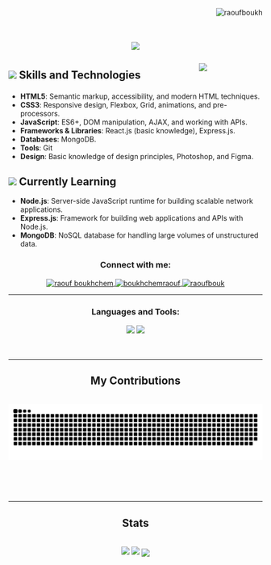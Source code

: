 <p align="right"> 
  <img src="https://komarev.com/ghpvc/?username=raoufboukh&label=Profile%20views&color=0e75b6&style=flat" alt="raoufboukh" />
</p>

<h1 align="center">
    <img src="https://readme-typing-svg.herokuapp.com/?font=Righteous&size=35&center=true&vCenter=true&width=500&height=70&duration=4000&lines=Hi+There!+👋;+I'm+Raouf+Boukhchem!;Frontend+Developer;" />
</h1>

<img src='https://camo.githubusercontent.com/6f7b76611449b965092aee7c4bf135e656f4e9416189c0b84020fd9853cd1f93/68747470733a2f2f6d656469612e67697068792e636f6d2f6d656469612f54456e586b637348725034596564436868412f67697068792e676966' align='right' width='25%'>

## <p> <img src='https://user-images.githubusercontent.com/74038190/212284087-bbe7e430-757e-4901-90bf-4cd2ce3e1852.gif' width='30px'> Skills and Technologies</p>

- **HTML5**: Semantic markup, accessibility, and modern HTML techniques.
- **CSS3**: Responsive design, Flexbox, Grid, animations, and pre-processors.
- **JavaScript**: ES6+, DOM manipulation, AJAX, and working with APIs.
- **Frameworks & Libraries**: React.js (basic knowledge), Express.js.
- **Databases**: MongoDB.
- **Tools**: Git
- **Design**: Basic knowledge of design principles, Photoshop, and Figma.

## <img src='https://user-images.githubusercontent.com/74038190/229223156-0cbdaba9-3128-4d8e-8719-b6b4cf741b67.gif' width='30px'> Currently Learning
- **Node.js**: Server-side JavaScript runtime for building scalable network applications.
- **Express.js**: Framework for building web applications and APIs with Node.js.
- **MongoDB**: NoSQL database for handling large volumes of unstructured data.

<h3 align="center">Connect with me:</h3>
<p align="center">
  <a href="https://fb.com/raouf.boukhchem" target="blank">
    <img align="center" src="https://raw.githubusercontent.com/rahuldkjain/github-profile-readme-generator/master/src/images/icons/Social/facebook.svg" alt="raouf boukhchem" height="30" width="40" />
  </a>
  <a href="https://instagram.com/boukhchemraouf" target="blank">
    <img align="center" src="https://raw.githubusercontent.com/rahuldkjain/github-profile-readme-generator/master/src/images/icons/Social/instagram.svg" alt="boukhchemraouf" height="30" width="40" />
  </a>
  <a href="https://discord.gg/raoufbouk" target="blank">
    <img align="center" src="https://raw.githubusercontent.com/rahuldkjain/github-profile-readme-generator/master/src/images/icons/Social/discord.svg" alt="raoufbouk" height="30" width="40" />
  </a>
</p>

___

<h3 align="center">Languages and Tools:</h3>
<div align="center">
    <img src="https://skillicons.dev/icons?i=react,html,css,tailwind,javascript,typescript,c,java,bootstrap,nodejs,express,mongodb" />
    <img src="https://skillicons.dev/icons?i=vscode,github,figma,git,markdown,npm" />
</div>
<br>
<br>

___

<div align="center">
  <h2> My Contributions </h2>
  <br>
  <img alt="snake eating my contributions" src="https://raw.githubusercontent.com/salesp07/salesp07/output/github-contribution-grid-snake.svg" />
  
  <br/><br/><br/>
</div>

___

<h2 align='center'>Stats</h2>
<br>

<div align='center'>
  <img width='390px' src='https://streak-stats.demolab.com/?user=raoufboukh&theme=react&border_radius=10'>
  <img width='390px' src='https://github-readme-stats.vercel.app/api?username=raoufboukh&theme=react&show_icons=true&border_radius=10'>  
  <img width='390px' src="https://github-readme-stats.vercel.app/api/top-langs/?username=raoufboukh&theme=react&border_radius=10&layout=compact" align="center" />
</div>
  <br/>


  <!--[![GitHub Streak](https://streak-stats.demolab.com/?user=raoufboukh&theme=react)](https://git.io/streak-stats)
  ![Anurag's GitHub stats](https://github-readme-stats.vercel.app/api?username=raoufboukh&theme=react&show_icons=true)-->
<!--
**raoufboukh/raoufboukh** is a ✨ _special_ ✨ repository because its `README.md` (this file) appears on your GitHub profile.

Here are some ideas to get you started:

- 🔭 I’m currently working on ...
- 🌱 I’m currently learning ...
- 👯 I’m looking to collaborate on ...
- 🤔 I’m looking for help with ...
- 💬 Ask me about ...
- 📫 How to reach me: ...
- 😄 Pronouns: ...
- ⚡ Fun fact: ...
-->
